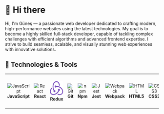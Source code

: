 # 👋 Hi there 

Hi, I'm Güneş — a passionate web developer dedicated to crafting modern, high-performance websites using the latest technologies. My goal is to become a highly skilled full-stack developer, capable of tackling complex challenges with efficient algorithms and advanced frontend expertise. I strive to build seamless, scalable, and visually stunning web experiences with innovative solutions.


## 🔧 Technologies & Tools

<table>
  <tr>
    <td align="center" height="108" width="108">
      <img
        src="https://cdn.jsdelivr.net/gh/devicons/devicon/icons/javascript/javascript-plain.svg"
        width="48"
        height="48"
        alt="JavaScript"
      />
      <br /><strong>JavaScript</strong>
    </td>
    <td align="center" height="108" width="108">
      <img
        src="https://cdn.jsdelivr.net/gh/devicons/devicon/icons/react/react-original.svg"
        width="48"
        height="48"
        alt="React"
       />
      <br /><strong>React</strong>
     </td>
     <td align="center" height="108" width="108">
      <img
        src="https://raw.githubusercontent.com/devicons/devicon/v2.15.1/icons/redux/redux-original.svg"
        width="48"
        height="48"
        alt="Redux"
       />
      <br /><strong>Redux</strong>
    </td>
    <td align="center" height="108" width="108">
      <img
        src="https://cdn.jsdelivr.net/gh/devicons/devicon/icons/git/git-original.svg"
        width="48"
        height="48"
        alt="Git"
      />
      <br /><strong>Git</strong>
    </td>
    <td align="center" height="108" width="108">
      <img
        src="https://cdn.jsdelivr.net/gh/devicons/devicon/icons/npm/npm-original-wordmark.svg"
        width="48"
        height="48"
        alt="npm"
      />
      <br /><strong>Npm</strong>
    </td>
    <td align="center" height="108" width="108">
      <img
        src="https://cdn.jsdelivr.net/gh/devicons/devicon/icons/jest/jest-plain.svg"
        width="48"
        height="48"
        alt="Jest"
      />
      <br /><strong>Jest</strong>
    </td>
    <td align="center" height="108" width="108">
      <img
        src="https://www.linkpicture.com/q/icon-square-big.png"
        width="48"
        height="48"
        alt="Webpack"
      />
      <br /><strong>Webpack</strong>
    </td>
     <td align="center" height="108" width="108">
      <img
        src="https://cdn.jsdelivr.net/gh/devicons/devicon/icons/html5/html5-plain.svg"
        width="48"
        height="48"
        alt="HTML"
      />
      <br /><strong>HTML5</strong>
    </td>
    <td align="center" height="108" width="108">
      <img
        src="https://cdn.jsdelivr.net/gh/devicons/devicon/icons/css3/css3-plain.svg"
        width="48"
        height="48"
        alt="CSS3"
      />
      <br /><strong>CSS3</strong>
    </td>
        <td align="center" height="108" width="108">
      <img
        src="https://github.com/devicons/devicon/blob/v2.15.1/icons/sass/sass-original.svg"
        width="48"
        height="48"
        alt="Sass"
      />
      <br /><strong>Sass</strong>
    </td>
  </tr>
</table>

